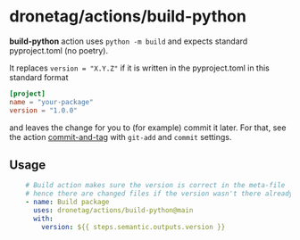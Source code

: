 # dronetag/actions/build-python

**build-python** action uses `python -m build` and expects standard pyproject.toml (no poetry).

It replaces `version = "X.Y.Z"` if it is written in the pyproject.toml in this standard format

```toml
[project]
name = "your-package"
version = "1.0.0"
```

and leaves the change for you to (for example) commit it later. For that, see
the action [commit-and-tag](../commit-and-tag/) with `git-add` and `commit` settings.

## Usage

```yaml
    # Build action makes sure the version is correct in the meta-file
    # hence there are changed files if the version wasn't there already
    - name: Build package
      uses: dronetag/actions/build-python@main
      with:
        version: ${{ steps.semantic.outputs.version }}
```
